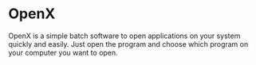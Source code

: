 # OpenX
OpenX is a simple batch software to open applications on your system quickly and easily. Just open the program and choose which program on your computer you want to open.
